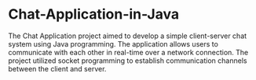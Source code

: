 # Chat-Application-in-Java
The Chat Application project aimed to develop a simple client-server chat system using Java programming. The application allows users to communicate with each other in real-time over a network connection. The project utilized socket programming to establish communication channels between the client and server.
